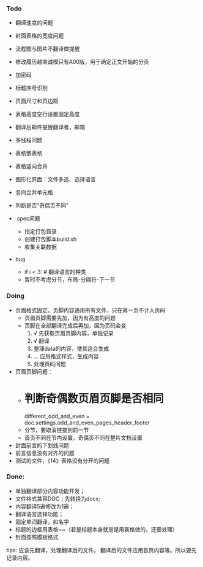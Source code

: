 ### Todo
 - 翻译速度的问题
 - 封面表格的宽度问题
 - 流程图与图片不翻译做提醒
 - 修改履历越南诚模只有A00版，用于确定正文开始的分页
 - 加密码
 - 标题序号识别
 - 页面尺寸和页边距
 - 表格高度空行设置固定高度

 - 翻译后邮件提醒翻译者，邮箱
 - 多线程问题
 - 表格嵌表格
 - 表格竖向合并

 - 图形化界面：文件多选、选择语言
 - 竖向合并单元格
 - 判断是否“奇偶页不同”

 - .spec问题
   - 指定打包目录
   - 创建打包脚本build.sh
   - 收集关联数据

 - bug 
   - if i < 3: # 翻译语言的种类
   - 暂时不考虑分节，布局-分隔符-下一节


### Doing
 - 页眉格式固定，页脚内容通用所有文件，只在第一页不计入页码
   - 页眉页脚需要先加，因为有高度的问题
   - 页脚在全部翻译完成后再加，因为页码会变
     1. √ 先获取页眉页脚内容，单独记录
     2. √ 翻译
     3. 整理data的内容，使其适合生成
     4. ... 应用格式样式，生成内容
     5. 处理页码问题
 - 页眉页脚问题：
   - # 判断奇偶数页眉页脚是否相同
        different_odd_and_even = doc.settings.odd_and_even_pages_header_footer
   - 分节，要取消链接到前一节
   - 首页不同在节内设置，奇偶页不同在整片文档设置
 - 封面前言的下划线问题
 - 前言信息没有对齐的问题 
 - 测试的文件，《14》表格没有分开的问题

### Done:
 - 单独翻译部分内容功能开发；
 - 文件格式兼容DOC：先转换为docx;
 - 内容翻译5遍修改为1遍； 
 - 翻译语言选择功能；
 - 固定单词翻译，如名字
 - 标题的边框用表格~~（若是标题本身就是是用表格做的，还要处理）
 - 封面按照模板格式


tips:
应该先翻译，处理翻译后的文件。
翻译后的文件应用首页内容等。所以要先记录内容。